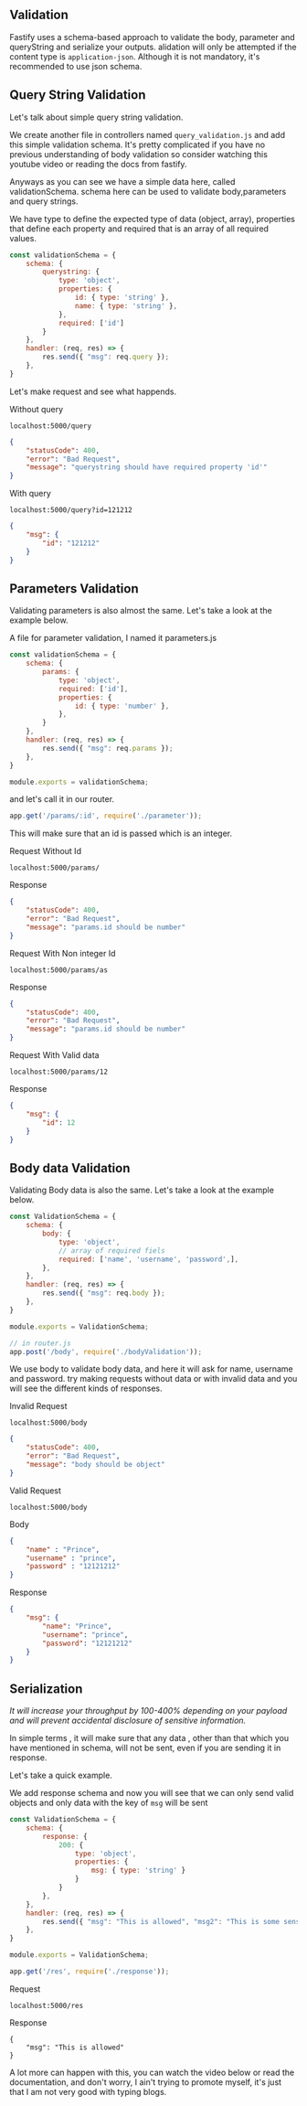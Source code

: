 ## Validation

Fastify uses a schema-based approach to validate the body, parameter and queryString and serialize your outputs.
alidation will only be attempted if the content type is `application-json`.
Although it is not mandatory, it's recommended to use json schema.

## Query String Validation

Let's talk about simple query string validation.

We create another file in controllers named `query_validation.js` and add this simple validation schema.
It's pretty complicated if you have no previous understanding of body validation so consider watching this youtube video or reading the docs from fastify.

Anyways as you can see we have a simple data here, called validationSchema.
schema here can be used to validate body,parameters and query strings.

We have type to define the expected type of data (object, array), properties that define each property and required that is an array of all required values.

```js
const validationSchema = {
    schema: {
        querystring: {
            type: 'object',
            properties: {
                id: { type: 'string' },
                name: { type: 'string' },
            },
            required: ['id']
        }
    },
    handler: (req, res) => {
        res.send({ "msg": req.query });
    },
}
```

Let's make request and see what happends.

Without query
```
localhost:5000/query
```

```json
{
	"statusCode": 400,
	"error": "Bad Request",
	"message": "querystring should have required property 'id'"
}
```

With query
```
localhost:5000/query?id=121212
```

```json
{
	"msg": {
		"id": "121212"
	}
}
```

## Parameters Validation

Validating parameters is also almost the same.
Let's take a look at the example below.

A file for parameter validation, I named it parameters.js
```js
const validationSchema = {
    schema: {
        params: {
            type: 'object',
            required: ['id'],
            properties: {
                id: { type: 'number' },
            },
        }
    },
    handler: (req, res) => {
        res.send({ "msg": req.params });
    },
}

module.exports = validationSchema;
```

and let's call it in our router.

```js
app.get('/params/:id', require('./parameter'));
```

This will make sure that an id is passed which is an integer.

Request Without Id
```
localhost:5000/params/
```

Response
```json
{
	"statusCode": 400,
	"error": "Bad Request",
	"message": "params.id should be number"
}
```

Request With Non integer Id
```
localhost:5000/params/as
```

Response
```json
{
	"statusCode": 400,
	"error": "Bad Request",
	"message": "params.id should be number"
}
```

Request With Valid data
```
localhost:5000/params/12
```

Response
```json
{
	"msg": {
		"id": 12
	}
}
```

## Body data Validation

Validating Body data is also the same. 
Let's take a look at the example below.

```js
const ValidationSchema = {
    schema: {
        body: {
            type: 'object',
            // array of required fiels
            required: ['name', 'username', 'password',],
        },
    },
    handler: (req, res) => {
        res.send({ "msg": req.body });
    },
}

module.exports = ValidationSchema;
```
```js
// in router.js
app.post('/body', require('./bodyValidation')); 
```

We use body to validate body data, and here it will ask for name, username and password.
try making requests without data or with invalid data and you will see the different kinds of responses.


Invalid Request

```
localhost:5000/body
```

```json
{
	"statusCode": 400,
	"error": "Bad Request",
	"message": "body should be object"
}
```

Valid Request
```
localhost:5000/body
```
Body
```json
{
	"name" : "Prince",
	"username" : "prince",
	"password" : "12121212"
}
```

Response
```json
{
	"msg": {
		"name": "Prince",
		"username": "prince",
		"password": "12121212"
	}
}
```


## Serialization

*It will increase your throughput by 100-400% depending on your payload and will prevent accidental disclosure of sensitive information.*

In simple terms , it will make sure that any data , other than that which you have mentioned in schema, will not be sent, even if you are sending it in response.

Let's take a quick example.

We add response schema and now you will see that we can only send valid objects and only data with the key of `msg` will be sent

```js
const ValidationSchema = {
    schema: {
        response: {
            200: {
                type: 'object',
                properties: {
                    msg: { type: 'string' }
                }
            }
        },
    },
    handler: (req, res) => {
        res.send({ "msg": "This is allowed", "msg2": "This is some sensitive information !" });
    },
}

module.exports = ValidationSchema;
```

```js
app.get('/res', require('./response'));
```

Request

```
localhost:5000/res
```

Response

```
{
	"msg": "This is allowed"
}
```

A lot more can happen with this, you can watch the video below or read the documentation, and don't worry, I ain't trying to promote myself, it's just that I am not very good with typing blogs.